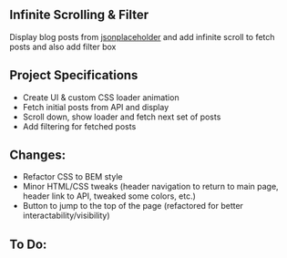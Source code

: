 ## Infinite Scrolling & Filter

Display blog posts from [jsonplaceholder](https://jsonplaceholder.typicode.com) and add infinite scroll to fetch posts and also add filter box

## Project Specifications

- Create UI & custom CSS loader animation
- Fetch initial posts from API and display
- Scroll down, show loader and fetch next set of posts
- Add filtering for fetched posts

## Changes:
- Refactor CSS to BEM style
- Minor HTML/CSS tweaks (header navigation to return to main page, header link to API, tweaked some colors, etc.)
- Button to jump to the top of the page (refactored for better interactability/visibility)

## To Do:
